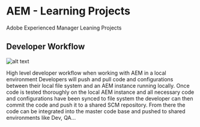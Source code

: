 # AEM - Learning Projects
Adobe Experienced Manager Leaning Projects

## Developer Workflow 

![alt text](https://docs.adobe.com/content/dam/help/experience-manager-learn.en/help/getting-started-wknd-tutorial-develop/assets/chapter-1/local-aem-dev-env.png)

High level developer workflow when working with AEM in a local environment
Developers will push and pull code and configurations between their local file system and an AEM instance running locally. Once code is tested thoroughly on the local AEM instance and all necessary code and configurations have been synced to file system the developer can then commit the code and push it to a shared SCM repository. From there the code can be integrated into the master code base and pushed to shared environments like Dev, QA...
